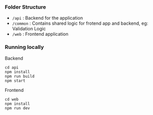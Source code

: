### Folder Structure

* ```/api``` : Backend for the application
* ```/common``` : Contains shared logic for frotend app and backend, eg: Validation Logic
* ```/web``` : Frontend application

### Running locally

Backend
```
cd api
npm install
npm run build
npm start
```

Frontend
```
cd web
npm install
npm run dev
```